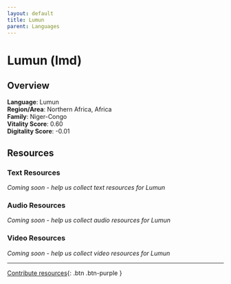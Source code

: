 ```yaml
---
layout: default
title: Lumun
parent: Languages
---
```


# Lumun (lmd)

## Overview

**Language**: Lumun  
**Region/Area**: Northern Africa, Africa  
**Family**: Niger-Congo  
**Vitality Score**: 0.60  
**Digitality Score**: -0.01  

## Resources

### Text Resources
*Coming soon - help us collect text resources for Lumun*

### Audio Resources
*Coming soon - help us collect audio resources for Lumun*

### Video Resources
*Coming soon - help us collect video resources for Lumun*

---

[Contribute resources](https://fairtrain.github.io/){: .btn .btn-purple }
